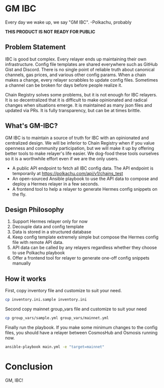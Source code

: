 # GM IBC

Every day we wake up, we say "GM IBC". -Polkachu, probably

**THIS PRODUCT IS NOT READY FOR PUBLIC**

## Problem Statement

IBC is good but complex. Every relayer ends up maintaining their own infrastructure. Config file templates are shared everywhere such as GitHub Gist and Discord. There is no single point of reliable truth about canonical channels, gas prices, and various other config params. When a chain makes a change, every relayer scrabbles to update config files. Sometimes a channel can be broken for days before people realize it.

Chain Registry solves some problems, but it is not enough for IBC relayers. It is so decentralized that it is difficult to make opinionated and radical changes when situations emerge. It is maintained as many json files and updated via PRs. It is fully transparency, but can be at times brittle.

## What's GM-IBC?

GM IBC is to maintain a source of truth for IBC with an opinionated and centralized design. We will be inferior to Chain Registry when if you value openness and community participation, but we will make it up by offering better tools to make relayer's life easier. We dog-food these tools ourselves so it is a worthwhile effort even if we are the only users.

- A public API endpoint to fetch all IBC config data. The API endpoint is temporarily at https://polkachu.com/api/v1/chains_test
- An open-sourced Ansible playbook to use the API data to compose and deploy a Hermes relayer in a few seconds.
- A frontend tool to help a relayer to generate Hermes config snippets on the fly.

## Design Philosophy

1. Support Hermes relayer only for now
1. Decouple data and config template
1. Data is stored in a structured database
1. Keep config template extremely simple but compose the Hermes config file with remote API data.
1. API data can be called by any relayers regardless whether they choose to use Polkachu playbook
1. Offer a frontend tool for relayer to generate one-off config snippets manually

## How it works

First, copy inventory file and customize to suit your need.

```bash
cp inventory.ini.sample inventory.ini
```

Second copy mainnet group_vars file and customize to suit your need

```bash
cp group_vars/sample.yml group_vars/mainnet.yml
```

Finally run the playbook. If you make some minimum changes to the config files, you should have a relayer between CosmosHub and Osmosis running now.

```bash
ansible-playbook main.yml -e "target=mainnet"
```

# Conclusion

GM, IBC!
